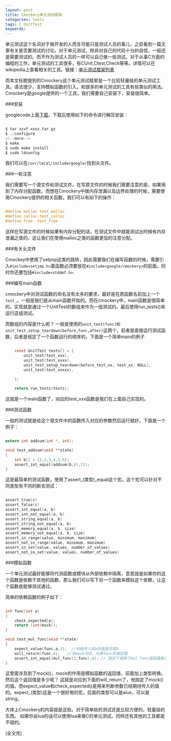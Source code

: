 ```yaml
---
layout: post
title: Cmockery单元测试框架
categories: tools
tags: C UnitTest
keywords: 
---
```


单元测试这个名词对于做开发的人而言可能只是测试人员的事儿，之前看到一篇文章有关是否要测试的讨论。对于单元测试，除非对自己的代码十分的自信，一般还是需要测试的。而不作为测试人员的一样可以自己做一些测试。对于从事C方面的编程的工作。单元测试的工具很多，有CUnit,Ctest,Check等等。详情可以在wikipedia上查看相关的工具。链接：[单元测试框架列表](http://en.wikipedia.org/wiki/List_of_unit_testing_frameworks)

而本文标题提到的Cmockery这个单元测试框架是一个比较轻量级的单元测试工具。语法很少，支持模拟函数的引入。和很多的单元测试的工具有些类似的用法。Cmockery是google提供的一个工具，我们需要自己安装下，安装很简单。

###安装

googlecode上面[下载](https://code.google.com/p/cmockery/)。下载后使用如下的命令进行解压安装：

```c

$ tar xzvf xxxx.tar.gz
$ ./configure
<!--more-->
$ make
$ sudo make install
$ sudo ldconfig

```

我们可以在`/usr/local/include/google/`找到头文件。


###一些注意

我们需要写一个源文件和测试文件。在写原文件的时候我们需要注意的是，如果用到了内存分配函数，而想在Cmockery中做内存泄漏以及边界处理的时候，需要使用Cmockery提供的相关函数。我们可以有如下的操作：

```c

#define malloc test_malloc
#define calloc test_calloc
#define free  test_free

```

这样在写源文件的时候如果有内存分配的话，在测试文件中就能测试出时候有内存泄漏之类的。这让我们在使用malloc之类的函数更加的注意分配。


###有关头文件

Cmockey中使用了setjmp这类的跳转，因此需要我们在编写函数的时候，需要引入`#include<setjmp.h>`着函数必须要放在`#include<google/cmockery>`的前面。同时你还要包括`#include<stddef.h>`. 


###编写main函数

cmockery中对测试函数的命名没有太多的要求，最好是在原函数名前加上一个`test_`。一般是我们是从main函数开始的。而在cmockery中，main函数是很简单的。实现就是通过一个UnitTest的数组来作为一组测试的。最后使用run_tests()来运行这组测试。

而数组的内容是什么呢？ 一般是使用的`unit_test(func)和unit_test_setup_teardown(before,func,after)`这两个，前者是直接运行测试函数，后者是规定了一个函数运行的顺序的。下面是一个简单main的例子

```c

	const UnitTest tests[] = {
		unit_test(test_xxx),
		unit_test(test_xxxx),
		unit_test_setup_teardown(before_test_xx, test_xx, NULL),
		unit_test(test_xxxxx),
	
	};

	return run_tests(tests);

```

这就是一个main函数了，对应的test_xxx函数是我们在上面自己实现的。


###测试函数

一般的测试就是给这个源文件中的函数传入对应的参数然后运行就好。下面是一个例子：

```c

extern int addsum(int *, int);

void test_addsum(void **state)
{
	int b[] = {1,2,3,4,5,6};
	assert_int_equal(addsum(b,6),21);
}

```

这是最简单的测试函数，使用了assert_(类型)_equal这个宏。这个宏可以针对不同类型有不同的断言测试：

```c

assert_true(c)
assert_false(c)
assert_int_equal(a, b)
assert_int_not_equal(a, b)
assert_string_equal(a, b)
assert_string_not_equal(a, b)
assert_memory_equal(a, b, size)
assert_memory_not_equal(a, b, size)
assert_in_range(value, minimum, maximum)
assert_not_in_range(value, minimum, maximum)
assert_in_set(value, values, number_of_values)
assert_not_in_set(value, values, number_of_values)

```

###模拟函数

一个单元测试最好能够将代测函数或模块从外部依赖中隔离，意思就是如果你的这个函数是依赖于其他的函数，那么我们可以写下另一个函数来模拟这个依赖，让这个函数是能够测试通过。

简单的依赖函数的例子如下：

```c

int func(int a)
{
	check_expected(a);
	return (int)mock();
}

void test_mul_func(void **state)
{
	expect_value(func,a,3);  //判断传入的a的值是否是3
	will_return(func,4);   //与mock对应，代表func的返回值
	assert_int_equal(mul_func(3,func),6); // 测试下调用了mul_func返回值是否等6
}

```

这里面涉及到了mock()，mock的作用是模拟函数的返回值，前面加上类型转换。然后这个返回值是多少呢？ 这就是对应到下面的will_return了，他指定了mock()的值。而expect_value和check_expected()是用来判断参数已经期待传入的值的。expect_(类型)这是一个很好用的宏，后面的类型可以是alue，可以是string。


大体上Cmockery的内容就是这些。对于简单些的测试还是比较方便的，轻量级的东西。 如果你会lua的话可以使用lua来做C的单元测试。同样还有其他的工具都是不错的。

(全文完)
